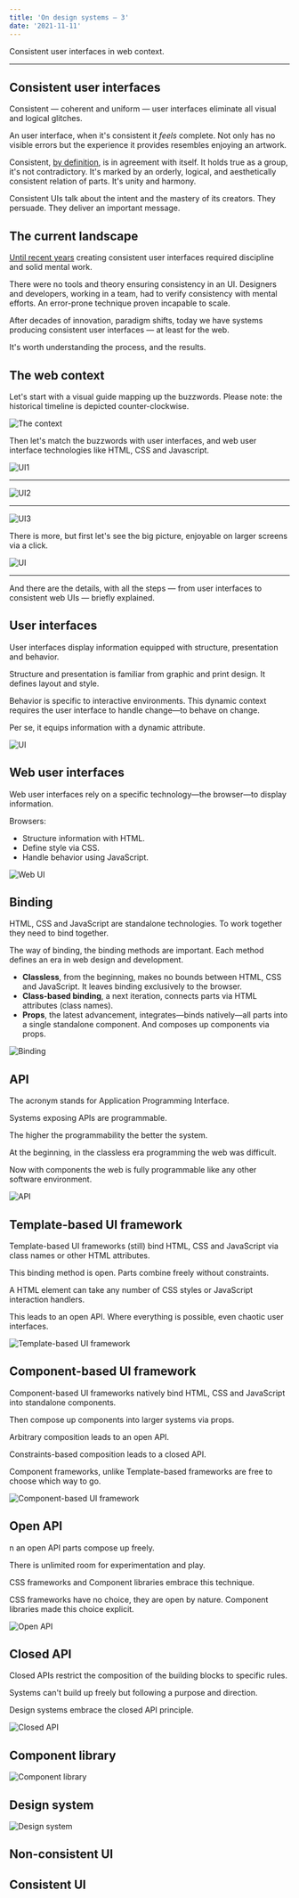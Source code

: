 ```yaml
---
title: 'On design systems — 3'
date: '2021-11-11'
---
```


Consistent user interfaces in web context.

<!--more-->

---

## Consistent user interfaces

Consistent &mdash; coherent and uniform &mdash; user interfaces eliminate all visual and logical glitches.

An user interface, when it's consistent it _feels_ complete. Not only has no visible errors but the experience it provides resembles enjoying an artwork.

Consistent, [by definition](https://www.wordnik.com/words/consistent), is in agreement with itself. It holds true as a group, it's not contradictory. It's marked by an orderly, logical, and aesthetically consistent relation of parts. It's unity and harmony.

Consistent UIs talk about the intent and the mastery of its creators. They persuade. They deliver an important message.

## The current landscape

[Until recent years](http://metamn.io/react/on-design-systems-2/) creating consistent user interfaces required discipline and solid mental work.

There were no tools and theory ensuring consistency in an UI. Designers and developers, working in a team, had to verify consistency with mental efforts. An error-prone technique proven incapable to scale.

After decades of innovation, paradigm shifts, today we have systems producing consistent user interfaces &mdash; at least for the web.

It's worth understanding the process, and the results.

## The web context

Let's start with a visual guide mapping up the buzzwords.
Please note: the historical timeline is depicted counter-clockwise.

![The context](ds-context-black.png)

Then let's match the buzzwords with user interfaces, and web user interface technologies like HTML, CSS and Javascript.

![UI1](ui1.png)

---

![UI2](ui2.png)

---

![UI3](ui3.png)

There is more, but first let's see the big picture, enjoyable on larger screens via a click.

![UI](ui.png)

---

And there are the details, with all the steps &mdash; from user interfaces to consistent web UIs &mdash; briefly explained.

## User interfaces

User interfaces display information equipped with structure, presentation and behavior.

Structure and presentation is familiar from graphic and print design. It defines layout and style.

Behavior is specific to interactive environments. This dynamic context requires the user interface to handle change—to behave on change.

Per se, it equips information with a dynamic attribute.

![UI](ui1.png)

## Web user interfaces

Web user interfaces rely on a specific technology—the browser—to display information.

Browsers:

- Structure information with HTML.
- Define style via CSS.
- Handle behavior using JavaScript.

![Web UI](ui2.png)

## Binding

HTML, CSS and JavaScript are standalone technologies. To work together they need to bind together.

The way of binding, the binding methods are important. Each method defines an era in web design and development.

- **Classless**, from the beginning, makes no bounds between HTML, CSS and JavaScript. It leaves binding exclusively to the browser.
- **Class-based binding**, a next iteration, connects parts via HTML attributes (class names).
- **Props**, the latest advancement, integrates—binds natively—all parts into a single standalone component. And composes up components via props.

![Binding](ui3.png)

## API

The acronym stands for Application Programming Interface.

Systems exposing APIs are programmable.

The higher the programmability the better the system.

At the beginning, in the classless era programming the web was difficult.

Now with components the web is fully programmable like any other software environment.

![API](ui4.png)

## Template-based UI framework

Template-based UI frameworks (still) bind HTML, CSS and JavaScript via class names or other HTML attributes.

This binding method is open. Parts combine freely without constraints.

A HTML element can take any number of CSS styles or JavaScript interaction handlers.

This leads to an open API. Where everything is possible, even chaotic user interfaces.

![Template-based UI framework](ui5.png)

## Component-based UI framework

Component-based UI frameworks natively bind HTML, CSS and JavaScript into standalone components.

Then compose up components into larger systems via props.

Arbitrary composition leads to an open API.

Constraints-based composition leads to a closed API.

Component frameworks, unlike Template-based frameworks are free to choose which way to go.

![Component-based UI framework](ui6.png)

## Open API

n an open API parts compose up freely.

There is unlimited room for experimentation and play.

CSS frameworks and Component libraries embrace this technique.

CSS frameworks have no choice, they are open by nature. Component libraries made this choice explicit.

![Open API](ui7.png)

## Closed API

Closed APIs restrict the composition of the building blocks to specific rules.

Systems can't build up freely but following a purpose and direction.

Design systems embrace the closed API principle.

![Closed API](ui8.png)

## Component library

![Component library](ui9.png)

## Design system

![Design system](ui10.png)

## Non-consistent UI

## Consistent UI
